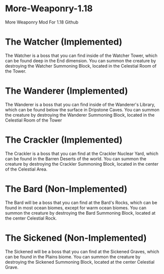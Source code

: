 # More-Weaponry-1.18
More Weaponry Mod For 1.18 Github


# The Watcher (Implemented)
The Watcher is a boss that you can find inside of the Watcher Tower, which can be found deep in the End dimension. You can summon the creature by destroying the Watcher Summoning Block, located in the Celestial Room of the Tower.

# The Wanderer (Implemented)
The Wanderer is a boss that you can find inside of the Wanderer's Library, which can be found below the surface in Dripstone Caves. You can summon the creature by destroying the Wanderer Summoning Block, located in the Celestial Room of the Tower

# The Crackler (Implemented)
The Crackler is a boss that you can find at the Crackler Nuclear Yard, which can be found in the Barren Deserts of the world. You can summon the creature by destroying the Crackler Summoning Block, located in the center of the Celestial Area.

# The Bard (Non-Implemented)
The Bard will be a boss that you can find at the Bard's Rocks, which can be found in most ocean biomes, except for warm ocean biomes. You can summon the creature by destroying the Bard Summoning Block, located at the center Celestial Rock.

# The Sickened (Non-Implemented)
The Sickened will be a boss that you can find at the Sickened Graves, which can be found in the Plains biome. You can summon the creature by destroying the Sickened Summoning Block, located at the center Celestial Grave.
